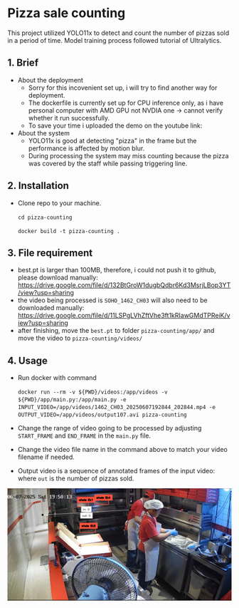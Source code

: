 
# Pizza sale counting

This project utilized YOLO11x to detect and count the number of pizzas sold in a period of time.
Model training process followed tutorial of Ultralytics. 

## 1. Brief

- About the deployment
    - Sorry for this incovenient set up, i will try to find another way for deployment.
    - The dockerfile is currently set up for CPU inference only, as i have personal computer with AMD GPU not NVDIA one -> cannot verify whether it run successfully.
    - To save your time i uploaded the demo on the youtube link: 
- About the system
    - YOLO11x is good at detecting "pizza" in the frame but the performance is affected by motion blur.
    - During processing the system may miss counting because the pizza was covered by the staff while passing triggering line.


## 2. Installation
- Clone repo to your machine.
    
    ``` cd pizza-counting ```

    ```docker build -t pizza-counting . ```

## 3. File requirement

- best.pt is larger than 100MB, therefore, i could not push it to github, please download manually: https://drive.google.com/file/d/132BtGroW1dugbQdbr6Kd3MsrjLBop3YT/view?usp=sharing
- the video being processed is ```SOHO_1462_CH03``` will also need to be downloaded manually: https://drive.google.com/file/d/11LSPgLVhZftVhe3ft1kRIawGMdTPReiK/view?usp=sharing
- after finishing, move the ```best.pt``` to folder ```pizza-counting/app/``` and move the video to ```pizza-counting/videos/```

## 4. Usage
- Run docker with command

    ```docker run --rm -v ${PWD}/videos:/app/videos -v ${PWD}/app/main.py:/app/main.py -e INPUT_VIDEO=/app/videos/1462_CH03_20250607192844_202844.mp4 -e OUTPUT_VIDEO=/app/videos/output107.avi pizza-counting```

- Change the range of video going to be processed by adjusting ```START_FRAME``` and ```END_FRAME``` in the ```main.py``` file.
- Change the video file name in the command above to match your video filename if needed.

- Output video is a sequence of annotated frames of the input video: where ```out``` is the number of pizzas sold.

![alt text](images/image.png)
